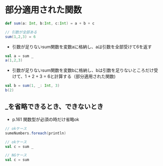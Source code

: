 # 部分適用された関数

```scala
def sum(a: Int, b:Int, c:Int) = a + b + c

// 引数が全部ある
sum(1,2,3) = 6
```

- 引数が足りないsum関数を変数aに格納し、aは引数を全部受けて6を返す
```scala
val a = sum _
a(1,2,3)
```

- 引数が足りないsum関数を変数bに格納し、bは引数を足りないところだけ受けて、1 + 2 + 3 = 6と計算する（部分適用された関数)
```scala
val b = sum(1, _: Int, 3)
b(2)
```

## _を省略できるとき、できないとき
- p.161 関数型が必須の時だけ省略ok
```scala
// okケース
sumeNumbers.foreach(println)

// okケース
val c = sum _

// NGケース
val c = sum
```
